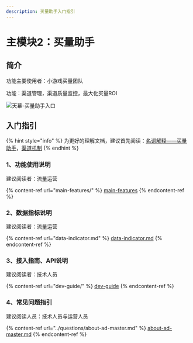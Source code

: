 ```yaml
---
description: 买量助手入门指引
---
```


# 主模块2：买量助手

## 简介

功能主要使用者：小游戏买量团队

功能：渠道管理，渠道质量监控，最大化买量ROI

![天幕-买量助手入口](https://cdn.61week.com/tianmu/doc/index/image/channel/image.jpg)

## 入门指引

{% hint style="info" %}
为更好的理解文档，建议首先阅读：[名词解释——买量助手](../glossary.md#3-mai-liang-zhu-shou)，[渠道机制](main-features/channel-management.md)
{% endhint %}

### 1、功能使用说明

建议阅读者：流量运营

{% content-ref url="main-features/" %}
[main-features](main-features/)
{% endcontent-ref %}

### 2、数据指标说明

建议阅读者：流量运营

{% content-ref url="data-indicator.md" %}
[data-indicator.md](data-indicator.md)
{% endcontent-ref %}

### 3、接入指南、API说明

建议阅读者：技术人员

{% content-ref url="dev-guide/" %}
[dev-guide](dev-guide/)
{% endcontent-ref %}

### 4、常见问题指引

建议阅读人员：技术人员与运营人员

{% content-ref url="../questions/about-ad-master.md" %}
[about-ad-master.md](../questions/about-ad-master.md)
{% endcontent-ref %}

